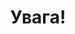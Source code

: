 ﻿---
title: Увага!
---

<pdf src="Безоплатна правова допомога в умовах воєнного стану.pdf"></pdf>
<br/>
<pdf src="Пам'ятка дій населення.pdf"></pdf>